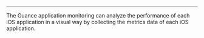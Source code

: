 ---

The Guance application monitoring can analyze the performance of each iOS application in a visual way by collecting the metrics data of each iOS application.

